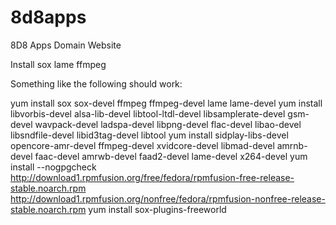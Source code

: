 8d8apps
=======

8D8 Apps Domain Website

Install sox lame ffmpeg

Something like the following should work:

yum install sox sox-devel ffmpeg ffmpeg-devel lame lame-devel
yum install libvorbis-devel alsa-lib-devel libtool-ltdl-devel libsamplerate-devel gsm-devel wavpack-devel ladspa-devel libpng-devel flac-devel libao-devel libsndfile-devel libid3tag-devel libtool
yum install sidplay-libs-devel opencore-amr-devel ffmpeg-devel xvidcore-devel libmad-devel amrnb-devel faac-devel amrwb-devel faad2-devel lame-devel x264-devel
yum install --nogpgcheck http://download1.rpmfusion.org/free/fedora/rpmfusion-free-release-stable.noarch.rpm http://download1.rpmfusion.org/nonfree/fedora/rpmfusion-nonfree-release-stable.noarch.rpm
yum install sox-plugins-freeworld